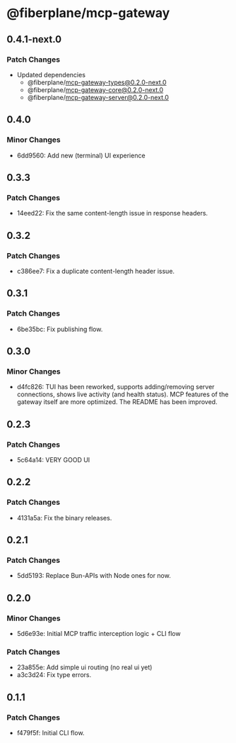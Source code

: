# @fiberplane/mcp-gateway

## 0.4.1-next.0

### Patch Changes

- Updated dependencies
  - @fiberplane/mcp-gateway-types@0.2.0-next.0
  - @fiberplane/mcp-gateway-core@0.2.0-next.0
  - @fiberplane/mcp-gateway-server@0.2.0-next.0

## 0.4.0

### Minor Changes

- 6dd9560: Add new (terminal) UI experience

## 0.3.3

### Patch Changes

- 14eed22: Fix the same content-length issue in response headers.

## 0.3.2

### Patch Changes

- c386ee7: Fix a duplicate content-length header issue.

## 0.3.1

### Patch Changes

- 6be35bc: Fix publishing flow.

## 0.3.0

### Minor Changes

- d4fc826: TUI has been reworked, supports adding/removing server connections, shows live activity (and health status). MCP features of the gateway itself are more optimized. The README has been improved.

## 0.2.3

### Patch Changes

- 5c64a14: VERY GOOD UI

## 0.2.2

### Patch Changes

- 4131a5a: Fix the binary releases.

## 0.2.1

### Patch Changes

- 5dd5193: Replace Bun-APIs with Node ones for now.

## 0.2.0

### Minor Changes

- 5d6e93e: Initial MCP traffic interception logic + CLI flow

### Patch Changes

- 23a855e: Add simple ui routing (no real ui yet)
- a3c3d24: Fix type errors.

## 0.1.1

### Patch Changes

- f479f5f: Initial CLI flow.
